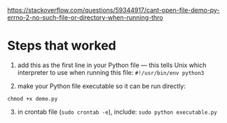 https://stackoverflow.com/questions/59344917/cant-open-file-demo-py-errno-2-no-such-file-or-directory-when-running-thro



# Steps that worked

1. add this as the first line in your Python file — this tells Unix which interpreter to use when running this file:
`#!/usr/bin/env python3`

2. make your Python file executable so it can be run directly:

`chmod +x demo.py`

3. in crontab file (`sudo crontab -e`), include:
`sudo python executable.py`